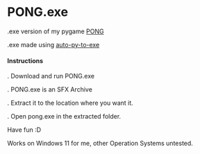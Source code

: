 # PONG.exe
.exe version of my pygame [PONG](https://github.com/Kai-Guan/PONG)

.exe made using [auto-py-to-exe](https://pypi.org/project/auto-py-to-exe/)

#### Instructions

. Download and run PONG.exe

. PONG.exe is an SFX Archive

. Extract it to the location where you want it.

. Open pong.exe in the extracted folder.

Have fun :D

Works on Windows 11 for me, other Operation Systems untested.
